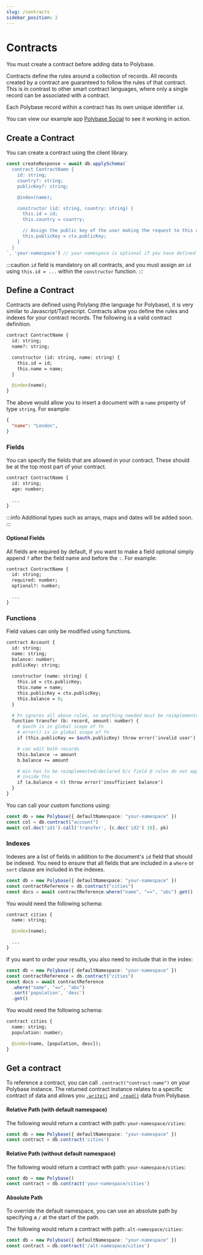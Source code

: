 ```yaml
---
slug: /contracts
sidebar_position: 2
---
```


# Contracts

You must create a contract before adding data to Polybase. 

Contracts define the rules around a collection of records. All records created by a contract are guaranteed to follow the rules of that contract. This is in contrast to other smart contract languages, where only a single record can be associated with a contract.

Each Polybase record within a contract has its own unique identifier `id`.

You can view our example app [Polybase Social](https://social.testnet.polybase.xyz) to see it working in action.

## Create a Contract

You can create a contract using the client library.

```ts
const createResponse = await db.applySchema(`
  contract ContractName {
    id: string;
    country?: string;
    publicKey?: string;

    @index(name);

    constructor (id: string, country: string) {
      this.id = id;
      this.country = country;

      // Assign the public key of the user making the request to this record
      this.publicKey = ctx.publicKey;
    }
  }
`, 'your-namespace') // your-namespace is optional if you have defined a default namespace
```

:::caution
`id` field is mandatory on all contracts, and you must assign an `id` using `this.id = ...` within the `constructor` function.
:::

## Define a Contract

Contracts are defined using Polylang (the language for Polybase), it is very similar to Javascript/Typescript. Contracts allow you define the rules and indexes for your contract records. The following is a valid contract definition.

```graphql
contract ContractName {
  id: string;
  name?: string;

  constructor (id: string, name: string) {
    this.id = id;
    this.name = name;
  }

  @index(name);
}
```

The above would allow you to insert a document with a `name` property of type `string`. For example:

```json
{
  "name": "London",
}
```


### Fields

You can specify the fields that are allowed in your contract. These should be at the top most part of your contract.

```graphql
contract ContractName {
  id: string;
  age: number;
  
  ...
}
```

:::info
Additional types such as arrays, maps and dates will be added soon.
:::

#### Optional Fields

All fields are required by default, if you want to make a field optional simply append `?` after the field name and before the `:`. For example:

```graphql
contract ContractName {
  id: string;
  required: number;
  optional?: number;

  ...
}
```

### Functions

Field values can only be modified using functions.


```graphql
contract Account {
  id: string;
  name: string;
  balance: number;
  publicKey: string;
  
  constructor (name: string) {
    this.id = ctx.publicKey;
    this.name = name;
    this.publicKey = ctx.publicKey;
    this.balance = 0;
  }

  # Fn ignores all above rules, so anything needed must be reimplemented
  function transfer (b: record, amount: number) {
    # $auth is in global scope of fn
    # error() is in global scope of fn
    if (this.publicKey == $auth.publicKey) throw error('invalid user')

    # can edit both records
    this.balance -= amount
    b.balance += amount

    # min has to be reimplemented/declared b/c field @ rules do not apply
    # inside fns
    if (a.balance < 0) throw error('insufficient balance')
  }
}
```

You can call your custom functions using:

```ts
const db = new Polybase({ defaultNamespace: "your-namespace" })
const col = db.contract("account")
await col.doc('id1').call('transfer', [c.doc('id2') 10], pk)
```


### Indexes

Indexes are a list of fields in addition to the document's `id` field that should be indexed. You need to ensure that all fields that are included in a `where` or `sort` clause are included in the indexes.

```ts
const db = new Polybase({ defaultNamespace: "your-namespace" })
const contractReference = db.contract("cities")
const docs = await contractReference.where("name", "==", "abc").get()
```

You would need the following schema:

```graphql
contract cities {
  name: string;

  @index(name);

  ...
}
```

If you want to order your results, you also need to include that in the index:

```ts
const db = new Polybase({ defaultNamespace: "your-namespace" })
const contractReference = db.contract("cities")
const docs = await contractReference
  .where("name", "==", "abc")
  .sort('population', 'desc')
  .get()
```

You would need the following schema:


```graphql
contract cities {
  name: string;
  population: number;

  @index(name, [population, desc]);
}
```


## Get a contract

To reference a contract, you can call `.contract("contract-name")` on your Polybase instance. The returned contract instance relates to a specific contract of data and allows you [`.write()`](/write) and [`.read()`](/read) data from Polybase.


#### Relative Path (with default namespace)

The following would return a contract with path: `your-namespace/cities`:

```ts
const db = new Polybase({ defaultNamespace: "your-namespace" })
const contract = db.contract('cities')
```

#### Relative Path (without default namespace)

The following would return a contract with path: `your-namespace/cities`:

```ts
const db = new Polybase()
const contract = db.contract('your-namespace/cities')
```

#### Absolute Path

To override the default namespace, you can use an absolute path by specifying a `/` at the start of the path. 

The following would return a contract with path: `alt-namespace/cities`:

```ts
const db = new Polybase({ defaultNamespace: "your-namespace" })
const contract = db.contract('/alt-namespace/cities')
```

